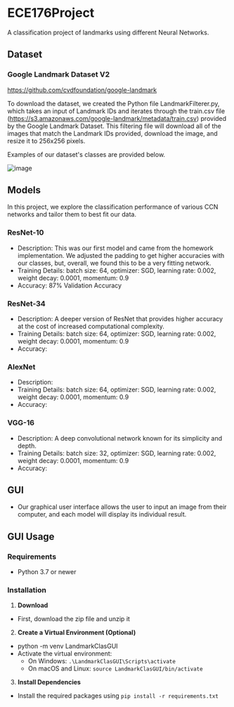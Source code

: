 # ECE176Project
A classification project of landmarks using different Neural Networks. 

## Dataset

### Google Landmark Dataset V2

https://github.com/cvdfoundation/google-landmark

To download the dataset, we created the Python file LandmarkFilterer.py, which takes an input of Landmark IDs and iterates through the train.csv file (https://s3.amazonaws.com/google-landmark/metadata/train.csv) provided by the Google Landmark Dataset. This filtering file will download all of the images that match the Landmark IDs provided, download the image, and resize it to 256x256 pixels. 

Examples of our dataset's classes are provided below. 

![image](https://github.com/crae6/LandmarkClassifier/assets/122562172/4250050b-f3f4-45c3-b3c1-4c339d3baf64)

## Models
In this project, we explore the classification performance of various CCN networks and tailor them to best fit our data.

### ResNet-10
- Description: This was our first model and came from the homework implementation. We adjusted the padding to get higher accuracies with our classes, but, overall, we found this to be a very fitting network.
- Training Details: batch size: 64, optimizer: SGD, learning rate: 0.002, weight decay: 0.0001, momentum: 0.9
- Accuracy: 87% Validation Accuracy

### ResNet-34
- Description: A deeper version of ResNet that provides higher accuracy at the cost of increased computational complexity.
- Training Details: batch size: 64, optimizer: SGD, learning rate: 0.002, weight decay: 0.0001, momentum: 0.9
- Accuracy: 

### AlexNet
- Description:
- Training Details: batch size: 64, optimizer: SGD, learning rate: 0.002, weight decay: 0.0001, momentum: 0.9
- Accuracy: 

### VGG-16
- Description: A deep convolutional network known for its simplicity and depth.
- Training Details: batch size: 32, optimizer: SGD, learning rate: 0.002, weight decay: 0.0001, momentum: 0.9
- Accuracy: 

## GUI
- Our graphical user interface allows the user to input an image from their computer, and each model will display its individual result.

## GUI Usage
### Requirements
- Python 3.7 or newer

### Installation
1. **Download**
- First, download the zip file and unzip it
2. **Create a Virtual Environment (Optional)**
- python -m venv LandmarkClasGUI
- Activate the virtual environment:
    - On Windows:
    `.\LandmarkClasGUI\Scripts\activate`
    - On macOS and Linux:
    `source LandmarkClasGUI/bin/activate`
3. **Install Dependencies**
- Install the required packages using 
`pip install -r requirements.txt`
